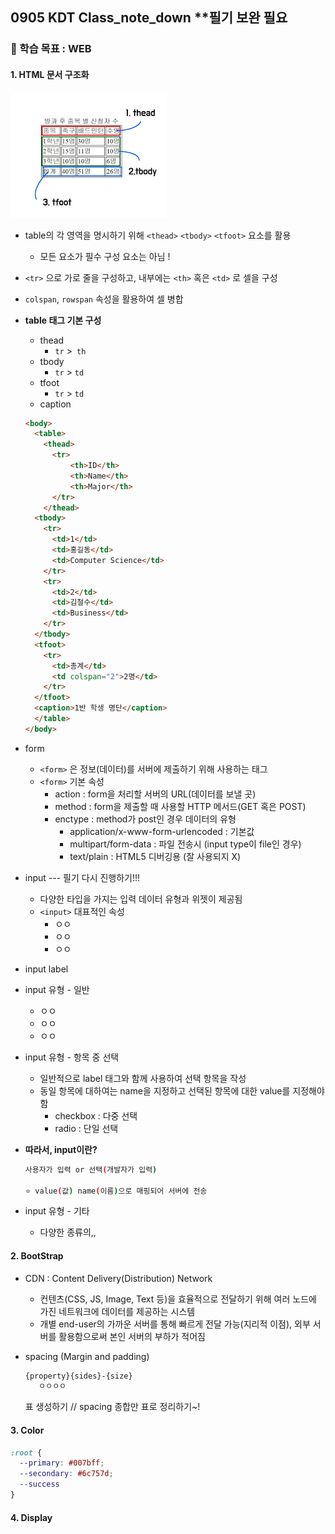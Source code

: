 ## 0905 KDT Class_note_down **필기 보완 필요

### 🎯 학습 목표 : WEB

#### 1. HTML 문서 구조화

![0905](220905.assets/0905.png)

- table의 각 영역을 명시하기 위해 `<thead>` `<tbody>` `<tfoot>` 요소를 활용
  - 모든 요소가 필수 구성 요소는 아님 !
- `<tr>` 으로 가로 줄을 구성하고, 내부에는 `<th>` 혹은 `<td>` 로 셀을 구성
- `colspan`, `rowspan` 속성을 활용하여 셀 병합

- **table 태그 기본 구성** 

  - thead
    - `tr` >` th`
  - tbody
    - `tr` > `td`
  - tfoot
    - `tr` > `td`
  - caption

  ```html
  <body>
    <table>
      <thead>
        <tr>
        	<th>ID</th>
        	<th>Name</th>
        	<th>Major</th>
      	</tr>
      </thead>
    <tbody>
      <tr>
        <td>1</td>
        <td>홍길동</td>
        <td>Computer Science</td>
      </tr>
      <tr>
        <td>2</td>
        <td>김철수</td>
        <td>Business</td>
      </tr>
    </tbody>
    <tfoot>
      <tr>
        <td>총계</td>
        <td colspan="2">2명</td>
      </tr>
    </tfoot>
    <caption>1반 학생 명단</caption>
    </table>
  </body>
  ```

- form

  - `<form>` 은 정보(데이터)를 서버에 제출하기 위해 사용하는 태그
  - `<form>` 기본 속성
    - action : form을 처리할 서버의 URL(데이터를 보낼 곳)
    - method : form을 제출할 때 사용할 HTTP 메서드(GET 혹은 POST)
    - enctype : method가 post인 경우 데이터의 유형
      - application/x-www-form-urlencoded : 기본값
      - multipart/form-data : 파일 전송시 (input type이 file인 경우)
      - text/plain : HTML5 디버깅용 (잘 사용되지 X)

- input --- 필기 다시 진행하기!!!

  - 다양한 타입을 가지는 입력 데이터 유형과 위젯이 제공됨
  - `<input>` 대표적인 속성
    - ㅇㅇ
    - ㅇㅇ
    - ㅇㅇ

- input label
- input 유형 - 일반
  - ㅇㅇ
  - ㅇㅇ
  - ㅇㅇ
- input 유형 - 항목 중 선택
  - 일반적으로 label 태그와 함께 사용하여 선택 항목을 작성
  - 동일 항목에 대하여는 name을 지정하고 선택된 항목에 대한 value를 지정해야함
    - checkbox : 다중 선택
    - radio : 단일 선택

- **따라서, input이란?**

  ```bash
  사용자가 입력 or 선택(개발자가 입력)
  
  ⭐️ value(값) name(이름)으로 매핑되어 서버에 전송
  ```

- input 유형 - 기타
  - 다양한 종류의,,



#### 2. BootStrap

- CDN : Content Delivery(Distribution) Network

  - 컨텐츠(CSS, JS, Image, Text 등)을 효율적으로 전달하기 위해 여러 노드에 가진 네트워크에 데이터를 제공하는 시스템
  - 개별 end-user의 가까운 서버를 통해 빠르게 전달 가능(지리적 이점), 외부 서버를 활용함으로써 본인 서버의 부하가 적어짐

- spacing (Margin and padding)

  ```html
  {property}{sides}-{size}
     ㅇㅇㅇㅇ
  ```

  표 생성하기 // spacing 종합만 표로 정리하기~!



#### 3. Color

```css
:root {
  --primary: #007bff;
  --secondary: #6c757d;
  --success
}
```



#### 4. Display

